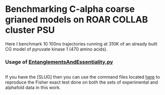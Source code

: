 # Benchmarking C-alpha coarse grianed models on ROAR COLLAB cluster PSU
Here I benchmark 10 100ns trajectories running at 310K of an already built CG model of pyruvate kinase 1 (470 amino acids).  


### Usage of [EntanglementsAndEssentiality.py](src/data/EntanglementsAndEssentiality.py)
```

```

If you have the [SLUG] then you can use the command files located [here](src/command_lists/EntanglementsAndEssentiality.cmds) to reproduce the Fisher exact test done on both the sets of experimental and alphafold data in this work. 

